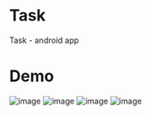 # Task
Task - android app
# Demo
![image](https://github.com/huynhit24/Task/assets/66912536/054864d6-02f2-438e-b870-2349b39c5b8c)
![image](https://github.com/huynhit24/Task/assets/66912536/46a09cb3-42a4-486f-9b98-c65c3c97c8f6)
![image](https://github.com/huynhit24/Task/assets/66912536/023a8be7-5bfb-4e74-b805-ac59466f2659)
![image](https://github.com/huynhit24/Task/assets/66912536/b6a4e70b-546a-478f-9816-425ff9538e10)




